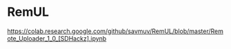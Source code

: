 # RemUL
https://colab.research.google.com/github/savmuv/RemUL/blob/master/Remote_Uploader_1_0_[SDHackz].ipynb
